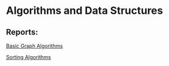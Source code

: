 # Algorithms and Data Structures

## Reports:

[Basic Graph Algorithms](3_basic_graph_algorithms/report3.ipynb)

[Sorting Algorithms](1_sorting_algorithms/report/raport.md)

